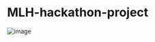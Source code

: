 # MLH-hackathon-project

![image](https://user-images.githubusercontent.com/56452820/134598140-61a81c91-4457-488e-beec-b6c2e15a1a3b.png)
